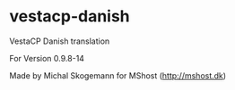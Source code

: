 # vestacp-danish
VestaCP Danish translation

For Version 0.9.8-14

Made by Michal Skogemann for MShost (http://mshost.dk)
